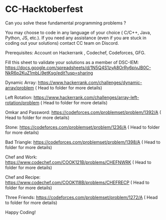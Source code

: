 # CC-Hacktoberfest

Can you solve these fundamental programming problems ?

You may choose to code in any language of your choice ( C/C++, Java, Python, JS, etc.).
If you need any assistance (even if you are stuck in coding out your solutions) contact CC team on Discord.

Prerequisites: Account on Hackerrank , Codechef, Codeforces, GFG.

Fill this sheet to validate your solutions as a member of DSC-IEM:
https://docs.google.com/spreadsheets/d/1N5Q4S1zyA8OrRy6pivJB0C-NkR6p2KuZ1mbLj9etKsg/edit?usp=sharing

Dynamic Array:
https://www.hackerrank.com/challenges/dynamic-array/problem
( Head to folder for more details)

Left Rotation:
https://www.hackerrank.com/challenges/array-left-rotation/problem
( Head to folder for more details)

Omkar and Password:
https://codeforces.com/problemset/problem/1392/A
( Head to folder for more details)

Stone:
https://codeforces.com/problemset/problem/1236/A
( Head to folder for more details)

Bad Triangle:
https://codeforces.com/problemset/problem/1398/A
( Head to folder for more details)

Chef and Work:
https://www.codechef.com/COOK121B/problems/CHEFNWRK
( Head to folder for more details)

Chef and Recipe:
https://www.codechef.com/COOK118B/problems/CHEFRECP
( Head to folder for more details)

Three Friends:
https://codeforces.com/problemset/problem/1272/A
( Head to folder for more details)

Happy Coding!
